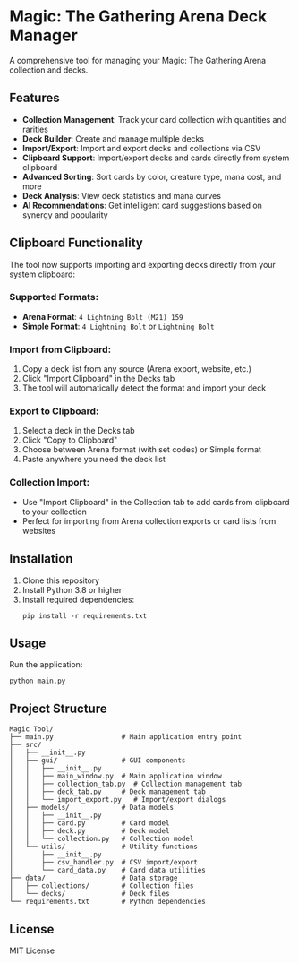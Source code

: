 # Magic: The Gathering Arena Deck Manager

A comprehensive tool for managing your Magic: The Gathering Arena collection and decks.

## Features

- **Collection Management**: Track your card collection with quantities and rarities
- **Deck Builder**: Create and manage multiple decks
- **Import/Export**: Import and export decks and collections via CSV
- **Clipboard Support**: Import/export decks and cards directly from system clipboard
- **Advanced Sorting**: Sort cards by color, creature type, mana cost, and more
- **Deck Analysis**: View deck statistics and mana curves
- **AI Recommendations**: Get intelligent card suggestions based on synergy and popularity

## Clipboard Functionality

The tool now supports importing and exporting decks directly from your system clipboard:

### Supported Formats:
- **Arena Format**: `4 Lightning Bolt (M21) 159`
- **Simple Format**: `4 Lightning Bolt` or `Lightning Bolt`

### Import from Clipboard:
1. Copy a deck list from any source (Arena export, website, etc.)
2. Click "Import Clipboard" in the Decks tab
3. The tool will automatically detect the format and import your deck

### Export to Clipboard:
1. Select a deck in the Decks tab
2. Click "Copy to Clipboard"
3. Choose between Arena format (with set codes) or Simple format
4. Paste anywhere you need the deck list

### Collection Import:
- Use "Import Clipboard" in the Collection tab to add cards from clipboard to your collection
- Perfect for importing from Arena collection exports or card lists from websites

## Installation

1. Clone this repository
2. Install Python 3.8 or higher
3. Install required dependencies:
   ```
   pip install -r requirements.txt
   ```

## Usage

Run the application:
```
python main.py
```

## Project Structure

```
Magic Tool/
├── main.py                 # Main application entry point
├── src/
│   ├── __init__.py
│   ├── gui/                # GUI components
│   │   ├── __init__.py
│   │   ├── main_window.py  # Main application window
│   │   ├── collection_tab.py  # Collection management tab
│   │   ├── deck_tab.py     # Deck management tab
│   │   └── import_export.py   # Import/export dialogs
│   ├── models/             # Data models
│   │   ├── __init__.py
│   │   ├── card.py         # Card model
│   │   ├── deck.py         # Deck model
│   │   └── collection.py   # Collection model
│   └── utils/              # Utility functions
│       ├── __init__.py
│       ├── csv_handler.py  # CSV import/export
│       └── card_data.py    # Card data utilities
├── data/                   # Data storage
│   ├── collections/        # Collection files
│   └── decks/              # Deck files
└── requirements.txt        # Python dependencies
```

## License

MIT License

